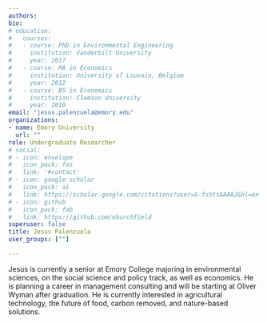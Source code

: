 ```yaml
---
authors:
bio:  
# education:
#   courses:
#   - course: PhD in Environmental Engineering
#     institution: Vanderbilt University
#     year: 2017
#   - course: MA in Economics
#     institution: University of Louvain, Belgium
#     year: 2012
#   - course: BS in Economics 
#     institution: Clemson University
#     year: 2010
email: "jesus.palenzuela@emory.edu"
organizations:
- name: Emory University
  url: ""
role: Undergraduate Researcher
# social:
# - icon: envelope
#   icon_pack: fas
#   link: '#contact'
# - icon: google-scholar
#   icon_pack: ai
#   link: https://scholar.google.com/citations?user=G-fs5tsAAAAJ&hl=en
# - icon: github
#   icon_pack: fab
#   link: https://github.com/eburchfield
superuser: false
title: Jesus Palenzuela
user_groups: [""]

---
```


Jesus is currently a senior at Emory College majoring in environmental sciences, on the social science and policy track, as well as economics. He is planning a career in management consulting and will be starting at Oliver Wyman after graduation. He is currently interested in agricultural technology, the future of food, carbon removed, and nature-based solutions.

